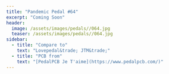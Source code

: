 ```yaml
---
title: "Pandemic Pedal #64"
excerpt: "Coming Soon"
header:
  image: /assets/images/pedals//064.jpg
  teaser: /assets/images/pedals//064.jpg
sidebar:
  - title: "Compare to"
    text: "Lovepedal&trade; JTM&trade;"
  - title: "PCB from"
    text: "[PedalPCB Je T'aime](https://www.pedalpcb.com/)"
---
```


